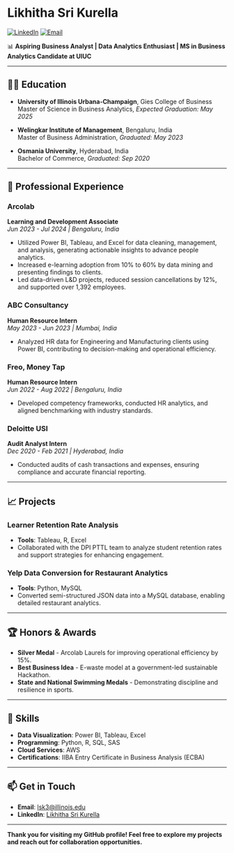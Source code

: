 
# Likhitha Sri Kurella

[![LinkedIn](https://img.shields.io/badge/LinkedIn-Profile-blue)](https://www.linkedin.com/in/likhithasrik/)
[![Email](https://img.shields.io/badge/Email-lsk3@illinois.edu-red)](mailto:lsk3@illinois.edu)

📊 **Aspiring Business Analyst | Data Analytics Enthusiast | MS in Business Analytics Candidate at UIUC**

---

## 👩‍🎓 Education
- **University of Illinois Urbana-Champaign**, Gies College of Business  
  Master of Science in Business Analytics, *Expected Graduation: May 2025*

- **Welingkar Institute of Management**, Bengaluru, India  
  Master of Business Administration, *Graduated: May 2023*

- **Osmania University**, Hyderabad, India  
  Bachelor of Commerce, *Graduated: Sep 2020*

---

## 💼 Professional Experience

### Arcolab
**Learning and Development Associate**  
*Jun 2023 - Jul 2024 | Bengaluru, India*  
- Utilized Power BI, Tableau, and Excel for data cleaning, management, and analysis, generating actionable insights to advance people analytics.
- Increased e-learning adoption from 10% to 60% by data mining and presenting findings to clients.
- Led data-driven L&D projects, reduced session cancellations by 12%, and supported over 1,392 employees.

### ABC Consultancy
**Human Resource Intern**  
*May 2023 - Jun 2023 | Mumbai, India*  
- Analyzed HR data for Engineering and Manufacturing clients using Power BI, contributing to decision-making and operational efficiency.

### Freo, Money Tap
**Human Resource Intern**  
*Jun 2022 - Aug 2022 | Bengaluru, India*  
- Developed competency frameworks, conducted HR analytics, and aligned benchmarking with industry standards.

### Deloitte USI
**Audit Analyst Intern**  
*Dec 2020 - Feb 2021 | Hyderabad, India*  
- Conducted audits of cash transactions and expenses, ensuring compliance and accurate financial reporting.

---

## 📈 Projects

### **Learner Retention Rate Analysis**
- **Tools**: Tableau, R, Excel
- Collaborated with the DPI PTTL team to analyze student retention rates and support strategies for enhancing engagement.

### **Yelp Data Conversion for Restaurant Analytics**
- **Tools**: Python, MySQL
- Converted semi-structured JSON data into a MySQL database, enabling detailed restaurant analytics.

---

## 🏆 Honors & Awards
- **Silver Medal** - Arcolab Laurels for improving operational efficiency by 15%.
- **Best Business Idea** - E-waste model at a government-led sustainable Hackathon.
- **State and National Swimming Medals** - Demonstrating discipline and resilience in sports.

---

## 🔧 Skills
- **Data Visualization**: Power BI, Tableau, Excel
- **Programming**: Python, R, SQL, SAS
- **Cloud Services**: AWS
- **Certifications**: IIBA Entry Certificate in Business Analysis (ECBA)

---

## 📫 Get in Touch
- **Email**: lsk3@illinois.edu
- **LinkedIn**: [Likhitha Sri Kurella](https://www.linkedin.com/in/likhithasrik/)

---

**Thank you for visiting my GitHub profile! Feel free to explore my projects and reach out for collaboration opportunities.**









